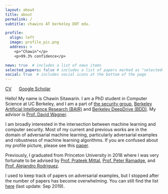 ```yaml
---
layout: about
title: about
permalink: /
subtitle: chawins AT berkeley DOT edu.

profile:
  align: left
  image: profile_pic.png
  address: >
    <p>"Chawin"</p>
    <p>99.3% confidence</p>

news: true  # includes a list of news items
selected_papers: false # includes a list of papers marked as "selected={true}"
social: true  # includes social icons at the bottom of the page
---
```


[CV](/assets/Chawin_Sitawarin_CV.pdf) &nbsp;&nbsp;&nbsp;&nbsp; [Google Scholar](https://scholar.google.com/citations?hl=en&authuser=1&user=AxUAEQ4AAAAJ)

Hello! My name is Chawin Sitawarin. I am a PhD student in Computer Science at UC Berkeley, and I am a part of [the security group](https://security.cs.berkeley.edu/), [Berkeley Artificial Intelligence Research (BAIR)](https://bair.berkeley.edu/) and [Berkeley DeepDrive (BDD)](https://bdd-data.berkeley.edu/). My advisor is [Prof. David Wagner](https://people.eecs.berkeley.edu/~daw/).

I am broadly interested in the intersection between machine learning and computer security. Most of my current and previous works are in the domain of adversarial machine learning, particularly adversarial examples and robustness of machine learning algorithms. If you are confused about my profile picture, please see this [paper](https://arxiv.org/pdf/1412.6572.pdf).

Previously, I graduated from Princeton University in 2018 where I was very fortunate to be advised by [Prof. Prateek Mittal](https://www.princeton.edu/~pmittal/), [Prof. Peter Ramadge](http://faculty.ee.princeton.edu/ramadge/doku.html), and [Prof. Alejandro Rodriguez](http://faculty.ee.princeton.edu/arodriguez/).

I used to keep track of papers on adversarial examples, but I stopped after the number of papers has become overwhelming. You can still find the list [here](https://github.com/chawins/Adversarial-Examples-Reading-List) (last update: Sep 2019).
